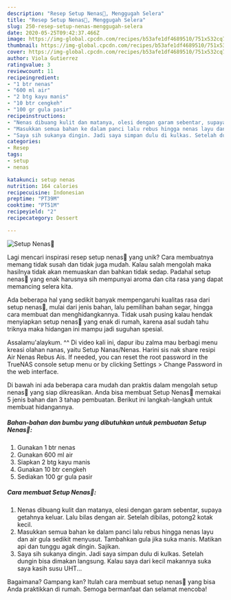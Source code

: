 ```yaml
---
description: "Resep Setup Nenas🍍, Menggugah Selera"
title: "Resep Setup Nenas🍍, Menggugah Selera"
slug: 250-resep-setup-nenas-menggugah-selera
date: 2020-05-25T09:42:37.466Z
image: https://img-global.cpcdn.com/recipes/b53afe1df4689510/751x532cq70/setup-nenas🍍-foto-resep-utama.jpg
thumbnail: https://img-global.cpcdn.com/recipes/b53afe1df4689510/751x532cq70/setup-nenas🍍-foto-resep-utama.jpg
cover: https://img-global.cpcdn.com/recipes/b53afe1df4689510/751x532cq70/setup-nenas🍍-foto-resep-utama.jpg
author: Viola Gutierrez
ratingvalue: 3
reviewcount: 11
recipeingredient:
- "1 btr nenas"
- "600 ml air"
- "2 btg kayu manis"
- "10 btr cengkeh"
- "100 gr gula pasir"
recipeinstructions:
- "Nenas dibuang kulit dan matanya, olesi dengan garam sebentar, supaya getahnya keluar. Lalu bilas dengan air. Setelah dibilas, potong2 kotak kecil."
- "Masukkan semua bahan ke dalam panci lalu rebus hingga nenas layu dan air gula sedikit menyusut. Tambahkan gula jika suka manis. Matikan api dan tunggu agak dingin. Sajikan."
- "Saya sih sukanya dingin. Jadi saya simpan dulu di kulkas. Setelah dungin bisa dimakan langsung. Kalau saya dari kecil makannya suka saya kasih susu UHT..."
categories:
- Resep
tags:
- setup
- nenas

katakunci: setup nenas 
nutrition: 164 calories
recipecuisine: Indonesian
preptime: "PT39M"
cooktime: "PT51M"
recipeyield: "2"
recipecategory: Dessert

---
```



![Setup Nenas🍍](https://img-global.cpcdn.com/recipes/b53afe1df4689510/751x532cq70/setup-nenas🍍-foto-resep-utama.jpg)

Lagi mencari inspirasi resep setup nenas🍍 yang unik? Cara membuatnya memang tidak susah dan tidak juga mudah. Kalau salah mengolah maka hasilnya tidak akan memuaskan dan bahkan tidak sedap. Padahal setup nenas🍍 yang enak harusnya sih mempunyai aroma dan cita rasa yang dapat memancing selera kita.

Ada beberapa hal yang sedikit banyak mempengaruhi kualitas rasa dari setup nenas🍍, mulai dari jenis bahan, lalu pemilihan bahan segar, hingga cara membuat dan menghidangkannya. Tidak usah pusing kalau hendak menyiapkan setup nenas🍍 yang enak di rumah, karena asal sudah tahu triknya maka hidangan ini mampu jadi suguhan spesial.

Assalamu&#39;alaykum. ^^ Di video kali ini, dapur ibu zalma mau berbagi menu kreasi olahan nanas, yaitu Setup Nanas/Nenas. Harini sis nak share resipi Air Nenas Rebus Ais. If needed, you can reset the root password in the TrueNAS console setup menu or by clicking Settings &gt; Change Password in the web interface.


Di bawah ini ada beberapa cara mudah dan praktis dalam mengolah setup nenas🍍 yang siap dikreasikan. Anda bisa membuat Setup Nenas🍍 memakai 5 jenis bahan dan 3 tahap pembuatan. Berikut ini langkah-langkah untuk membuat hidangannya.

<!--inarticleads1-->

##### Bahan-bahan dan bumbu yang dibutuhkan untuk pembuatan Setup Nenas🍍:

1. Gunakan 1 btr nenas
1. Gunakan 600 ml air
1. Siapkan 2 btg kayu manis
1. Gunakan 10 btr cengkeh
1. Sediakan 100 gr gula pasir




<!--inarticleads2-->

##### Cara membuat Setup Nenas🍍:

1. Nenas dibuang kulit dan matanya, olesi dengan garam sebentar, supaya getahnya keluar. Lalu bilas dengan air. Setelah dibilas, potong2 kotak kecil.
1. Masukkan semua bahan ke dalam panci lalu rebus hingga nenas layu dan air gula sedikit menyusut. Tambahkan gula jika suka manis. Matikan api dan tunggu agak dingin. Sajikan.
1. Saya sih sukanya dingin. Jadi saya simpan dulu di kulkas. Setelah dungin bisa dimakan langsung. Kalau saya dari kecil makannya suka saya kasih susu UHT...




Bagaimana? Gampang kan? Itulah cara membuat setup nenas🍍 yang bisa Anda praktikkan di rumah. Semoga bermanfaat dan selamat mencoba!
